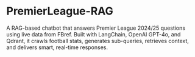 # PremierLeague-RAG
A RAG-based chatbot that answers Premier League 2024/25 questions using live data from FBref. Built with LangChain, OpenAI GPT-4o, and Qdrant, it crawls football stats, generates sub-queries, retrieves context, and delivers smart, real-time responses.
